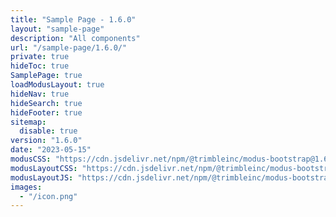 ```yaml
---
title: "Sample Page - 1.6.0"
layout: "sample-page"
description: "All components"
url: "/sample-page/1.6.0/"
private: true
hideToc: true
SamplePage: true
loadModusLayout: true
hideNav: true
hideSearch: true
hideFooter: true
sitemap:
  disable: true
version: "1.6.0"
date: "2023-05-15"
modusCSS: "https://cdn.jsdelivr.net/npm/@trimbleinc/modus-bootstrap@1.6.0/dist/"
modusLayoutCSS: "https://cdn.jsdelivr.net/npm/@trimbleinc/modus-bootstrap@1.6.0/dist/modus-layout.min.css"
modusLayoutJS: "https://cdn.jsdelivr.net/npm/@trimbleinc/modus-bootstrap@1.6.0/dist/modus-layout.min.js"
images:
  - "/icon.png"
---
```


<style>
@media (prefers-color-scheme: dark) {
  .grid-item.bg-white {
    background-color: #171c1e !important;
  }
  .modus-content {
    background-color: #252a2e !important;
  }
}
</style>
